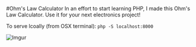 #Ohm's Law Calculator
In an effort to start learning PHP, I made this Ohm's Law Calculator. Use it for your next electronics project!

To serve lcoally (from OSX terminal): `php -S localhost:8000`

![Imgur](http://i.imgur.com/9IlQDHU.png) 

